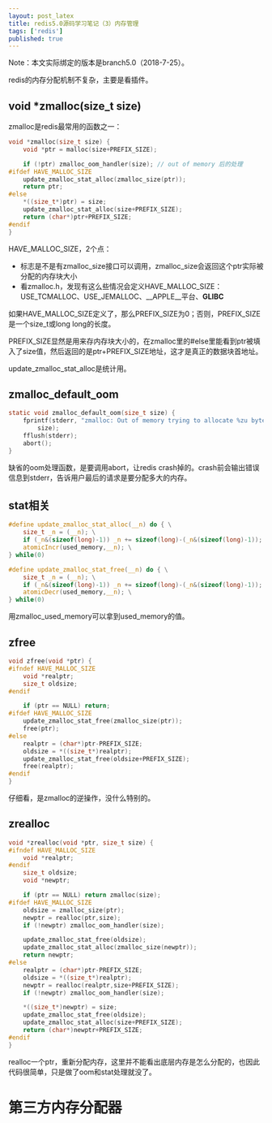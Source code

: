 ```yaml
---
layout: post_latex
title: redis5.0源码学习笔记（3）内存管理
tags: ['redis']
published: true
---
```


Note：本文实际绑定的版本是branch5.0（2018-7-25）。


<!--more-->


redis的内存分配机制不复杂，主要是看插件。

## void *zmalloc(size_t size)

zmalloc是redis最常用的函数之一：

```c
void *zmalloc(size_t size) {
    void *ptr = malloc(size+PREFIX_SIZE);

    if (!ptr) zmalloc_oom_handler(size); // out of memory 后的处理
#ifdef HAVE_MALLOC_SIZE
    update_zmalloc_stat_alloc(zmalloc_size(ptr));
    return ptr;
#else
    *((size_t*)ptr) = size;
    update_zmalloc_stat_alloc(size+PREFIX_SIZE);
    return (char*)ptr+PREFIX_SIZE;
#endif
}
```

HAVE_MALLOC_SIZE，2个点：

- 标志是不是有zmalloc_size接口可以调用，zmalloc_size会返回这个ptr实际被分配的内存块大小
- 看zmalloc.h，发现有这么些情况会定义HAVE_MALLOC_SIZE：USE_TCMALLOC、USE_JEMALLOC、__APPLE__平台、__GLIBC__


如果HAVE_MALLOC_SIZE定义了，那么PREFIX_SIZE为0；否则，PREFIX_SIZE是一个size_t或long long的长度。

PREFIX_SIZE显然是用来存内存块大小的，在zmalloc里的#else里能看到ptr被填入了size值，然后返回的是ptr+PREFIX_SIZE地址，这才是真正的数据块首地址。


update_zmalloc_stat_alloc是统计用。


## zmalloc_default_oom

```c
static void zmalloc_default_oom(size_t size) {
    fprintf(stderr, "zmalloc: Out of memory trying to allocate %zu bytes\n",
        size);
    fflush(stderr);
    abort();
}
```

缺省的oom处理函数，是要调用abort，让redis crash掉的。crash前会输出错误信息到stderr，告诉用户最后的请求是要分配多大的内存。


## stat相关

```c
#define update_zmalloc_stat_alloc(__n) do { \
    size_t _n = (__n); \
    if (_n&(sizeof(long)-1)) _n += sizeof(long)-(_n&(sizeof(long)-1)); \
    atomicIncr(used_memory,__n); \
} while(0)

#define update_zmalloc_stat_free(__n) do { \
    size_t _n = (__n); \
    if (_n&(sizeof(long)-1)) _n += sizeof(long)-(_n&(sizeof(long)-1)); \
    atomicDecr(used_memory,__n); \
} while(0)
```

用zmalloc_used_memory可以拿到used_memory的值。


## zfree

```c
void zfree(void *ptr) {
#ifndef HAVE_MALLOC_SIZE
    void *realptr;
    size_t oldsize;
#endif

    if (ptr == NULL) return;
#ifdef HAVE_MALLOC_SIZE
    update_zmalloc_stat_free(zmalloc_size(ptr));
    free(ptr);
#else
    realptr = (char*)ptr-PREFIX_SIZE;
    oldsize = *((size_t*)realptr);
    update_zmalloc_stat_free(oldsize+PREFIX_SIZE);
    free(realptr);
#endif
}
```

仔细看，是zmalloc的逆操作，没什么特别的。


## zrealloc

```c
void *zrealloc(void *ptr, size_t size) {
#ifndef HAVE_MALLOC_SIZE
    void *realptr;
#endif
    size_t oldsize;
    void *newptr;

    if (ptr == NULL) return zmalloc(size);
#ifdef HAVE_MALLOC_SIZE
    oldsize = zmalloc_size(ptr);
    newptr = realloc(ptr,size);
    if (!newptr) zmalloc_oom_handler(size);

    update_zmalloc_stat_free(oldsize);
    update_zmalloc_stat_alloc(zmalloc_size(newptr));
    return newptr;
#else
    realptr = (char*)ptr-PREFIX_SIZE;
    oldsize = *((size_t*)realptr);
    newptr = realloc(realptr,size+PREFIX_SIZE);
    if (!newptr) zmalloc_oom_handler(size);

    *((size_t*)newptr) = size;
    update_zmalloc_stat_free(oldsize);
    update_zmalloc_stat_alloc(size+PREFIX_SIZE);
    return (char*)newptr+PREFIX_SIZE;
#endif
}
```

realloc一个ptr，重新分配内存，这里并不能看出底层内存是怎么分配的，也因此代码很简单，只是做了oom和stat处理就没了。


# 第三方内存分配器